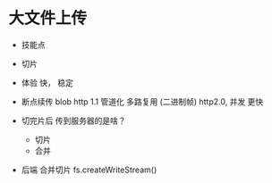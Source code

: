 # 大文件上传

- 技能点
 - 切片 
  - 体验 快， 稳定
  - 断点续传
   blob 
  http 1.1 管道化 
  多路复用 (二进制帧) http2.0, 并发 更快

- 切完片后 传到服务器的是啥？
  - 切片
  - 合并

- 后端 合并切片
  fs.createWriteStream()